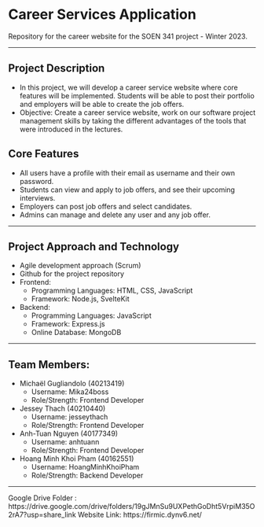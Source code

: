 # Career Services Application
Repository for the career website for the SOEN 341 project - Winter 2023.
<hr>

<h2>Project Description</h2> 
<ul>
  <li>In this project, we will develop a career service website where core features will be implemented. Students will be able to post their portfolio      and employers will be able to create the job offers.</li>
  <li>Objective: Create a career service website, work on our software project management skills by taking the different advantages of the tools that       were introduced in the lectures.</li>
</ul>

<h2>Core Features</h2>
<ul>
  <li>All users have a profile with their email as username and their own password.</li>
  <li>Students can view and apply to job offers, and see their upcoming interviews.</li>
  <li>Employers can post job offers and select candidates.</li>
  <li>Admins can manage and delete any user and any job offer.</li>
</ul>
<hr>

<h2>Project Approach and Technology</h2>
    <ul>
        <li>Agile development approach (Scrum)</li>
        <li>Github for the project repository</li>
        <li>Frontend: 
            <ul>
                <li>Programming Languages: HTML, CSS, JavaScript</li>
                <li>Framework: Node.js, SvelteKit</li>
            </ul>
        </li>
        <li>Backend: 
            <ul>
                <li>Programming Languages: JavaScript</li>
                <li>Framework: Express.js</li>
                <li>Online Database: MongoDB</li>
            </ul>
        </li>
    </ul>
<hr>

<h2>Team Members:</h2>
<ul>
    <li>Michaël Gugliandolo (40213419)
        <ul>
            <li>Username: Mika24boss</li>
            <li>Role/Strength: Frontend Developer</li>
        </ul>
    </li>
    <li>Jessey Thach (40210440)
        <ul>
            <li>Username: jesseythach</li>
            <li>Role/Strength: Frontend Developer</li>
        </ul>
    </li>
    <li>Anh-Tuan Nguyen (40177349)
        <ul>
            <li>Username: anhtuann</li>
            <li>Role/Strength: Frontend Developer</li>
        </ul>
    </li>
    <li>Hoang Minh Khoi Pham (40162551)
        <ul>
            <li>Username: HoangMinhKhoiPham</li>
            <li>Role/Strength: Backend Developer</li>
        </ul>
    </li>
</ul>
<hr>
Google Drive Folder : https://drive.google.com/drive/folders/19gJMnSu9UXPethGoDht5VrpiM35O2rA7?usp=share_link
Website Link: https://firmic.dynv6.net/

